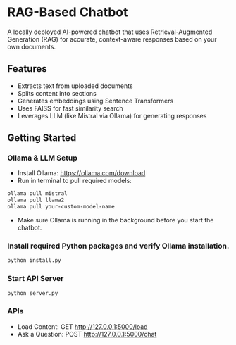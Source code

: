 # RAG-Based Chatbot
A locally deployed AI-powered chatbot that uses Retrieval-Augmented Generation (RAG) for accurate, context-aware responses based on your own documents.

## Features
- Extracts text from uploaded documents
- Splits content into sections
- Generates embeddings using Sentence Transformers
- Uses FAISS for fast similarity search
- Leverages LLM (like Mistral via Ollama) for generating responses

## Getting Started

### Ollama & LLM Setup
- Install Ollama: https://ollama.com/download
- Run in terminal to pull required models:
```bash
ollama pull mistral
ollama pull llama2
ollama pull your-custom-model-name
```
- Make sure Ollama is running in the background before you start the chatbot.

### Install required Python packages and verify Ollama installation.
```bash
python install.py
```

### Start API Server
```bash
python server.py
```

### APIs
- Load Content: GET http://127.0.0.1:5000/load
- Ask a Question: POST http://127.0.0.1:5000/chat